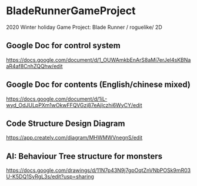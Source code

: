# BladeRunnerGameProject
2020 Winter holiday Game Project: Blade Runner / roguelike/ 2D


## Google Doc for control system
https://docs.google.com/document/d/1_OUWAmkbEnArS8aMi7erJel4sKBNaaR4af8CnhZQQhw/edit

## Google Doc for contents (English/chinese mixed)
https://docs.google.com/document/d/1iL-wyd_OdJULpPXm1wOkwFFQVGzj87eAjIczhi6WyCY/edit

## Code Structure Design Diagram
https://app.creately.com/diagram/MHWMWVnegnS/edit

## AI: Behaviour Tree structure for monsters
https://docs.google.com/drawings/d/11N7p43N9j7gpOqtZnVNbPOSk9mR03U-K5DQ1SyRgL3s/edit?usp=sharing
